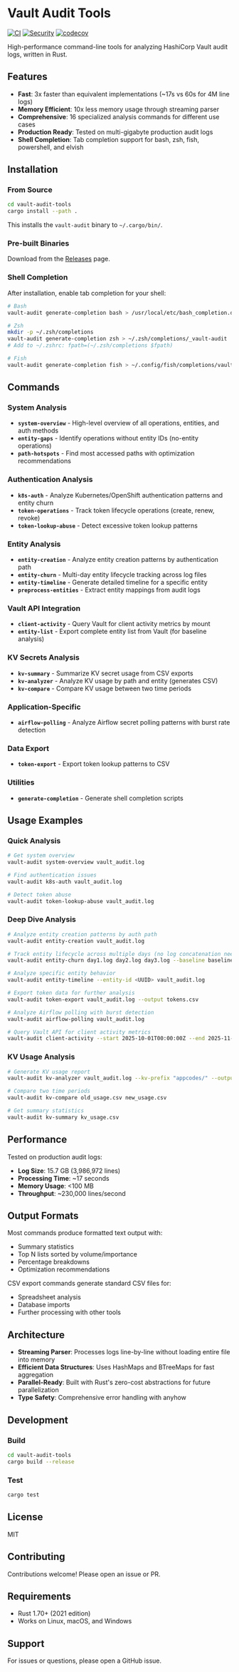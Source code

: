 # Vault Audit Tools

[![CI](https://github.com/trenner1/hashicorp-vault-audit-analysis/actions/workflows/ci.yml/badge.svg)](https://github.com/trenner1/hashicorp-vault-audit-analysis/actions/workflows/ci.yml)
[![Security](https://github.com/trenner1/hashicorp-vault-audit-analysis/actions/workflows/security.yml/badge.svg)](https://github.com/trenner1/hashicorp-vault-audit-analysis/actions/workflows/security.yml)
[![codecov](https://codecov.io/github/trenner1/hashicorp-vault-audit-analysis/graph/badge.svg?token=QYMT1SKDQ6)](https://codecov.io/github/trenner1/hashicorp-vault-audit-analysis)

High-performance command-line tools for analyzing HashiCorp Vault audit logs, written in Rust.

## Features

- **Fast**: 3x faster than equivalent implementations (~17s vs 60s for 4M line logs)
- **Memory Efficient**: 10x less memory usage through streaming parser
- **Comprehensive**: 16 specialized analysis commands for different use cases
- **Production Ready**: Tested on multi-gigabyte production audit logs
- **Shell Completion**: Tab completion support for bash, zsh, fish, powershell, and elvish

## Installation

### From Source

```bash
cd vault-audit-tools
cargo install --path .
```

This installs the `vault-audit` binary to `~/.cargo/bin/`.

### Pre-built Binaries

Download from the [Releases](https://github.com/trenner1/hashicorp-vault-audit-analysis/releases) page.

### Shell Completion

After installation, enable tab completion for your shell:

```bash
# Bash
vault-audit generate-completion bash > /usr/local/etc/bash_completion.d/vault-audit

# Zsh
mkdir -p ~/.zsh/completions
vault-audit generate-completion zsh > ~/.zsh/completions/_vault-audit
# Add to ~/.zshrc: fpath=(~/.zsh/completions $fpath)

# Fish
vault-audit generate-completion fish > ~/.config/fish/completions/vault-audit.fish
```

## Commands

### System Analysis

- **`system-overview`** - High-level overview of all operations, entities, and auth methods
- **`entity-gaps`** - Identify operations without entity IDs (no-entity operations)
- **`path-hotspots`** - Find most accessed paths with optimization recommendations

### Authentication Analysis

- **`k8s-auth`** - Analyze Kubernetes/OpenShift authentication patterns and entity churn
- **`token-operations`** - Track token lifecycle operations (create, renew, revoke)
- **`token-lookup-abuse`** - Detect excessive token lookup patterns

### Entity Analysis

- **`entity-creation`** - Analyze entity creation patterns by authentication path
- **`entity-churn`** - Multi-day entity lifecycle tracking across log files
- **`entity-timeline`** - Generate detailed timeline for a specific entity
- **`preprocess-entities`** - Extract entity mappings from audit logs

### Vault API Integration

- **`client-activity`** - Query Vault for client activity metrics by mount
- **`entity-list`** - Export complete entity list from Vault (for baseline analysis)

### KV Secrets Analysis

- **`kv-summary`** - Summarize KV secret usage from CSV exports
- **`kv-analyzer`** - Analyze KV usage by path and entity (generates CSV)
- **`kv-compare`** - Compare KV usage between two time periods

### Application-Specific

- **`airflow-polling`** - Analyze Airflow secret polling patterns with burst rate detection

### Data Export

- **`token-export`** - Export token lookup patterns to CSV

### Utilities

- **`generate-completion`** - Generate shell completion scripts

## Usage Examples

### Quick Analysis

```bash
# Get system overview
vault-audit system-overview vault_audit.log

# Find authentication issues
vault-audit k8s-auth vault_audit.log

# Detect token abuse
vault-audit token-lookup-abuse vault_audit.log
```

### Deep Dive Analysis

```bash
# Analyze entity creation patterns by auth path
vault-audit entity-creation vault_audit.log

# Track entity lifecycle across multiple days (no log concatenation needed)
vault-audit entity-churn day1.log day2.log day3.log --baseline baseline_entities.csv

# Analyze specific entity behavior
vault-audit entity-timeline --entity-id <UUID> vault_audit.log

# Export token data for further analysis
vault-audit token-export vault_audit.log --output tokens.csv

# Analyze Airflow polling with burst detection
vault-audit airflow-polling vault_audit.log

# Query Vault API for client activity metrics
vault-audit client-activity --start 2025-10-01T00:00:00Z --end 2025-11-01T00:00:00Z
```

### KV Usage Analysis

```bash
# Generate KV usage report
vault-audit kv-analyzer vault_audit.log --kv-prefix "appcodes/" --output kv_usage.csv

# Compare two time periods
vault-audit kv-compare old_usage.csv new_usage.csv

# Get summary statistics
vault-audit kv-summary kv_usage.csv
```

## Performance

Tested on production audit logs:

- **Log Size**: 15.7 GB (3,986,972 lines)
- **Processing Time**: ~17 seconds
- **Memory Usage**: <100 MB
- **Throughput**: ~230,000 lines/second

## Output Formats

Most commands produce formatted text output with:
- Summary statistics
- Top N lists sorted by volume/importance
- Percentage breakdowns
- Optimization recommendations

CSV export commands generate standard CSV files for:
- Spreadsheet analysis
- Database imports
- Further processing with other tools

## Architecture

- **Streaming Parser**: Processes logs line-by-line without loading entire file into memory
- **Efficient Data Structures**: Uses HashMaps and BTreeMaps for fast aggregation
- **Parallel-Ready**: Built with Rust's zero-cost abstractions for future parallelization
- **Type Safety**: Comprehensive error handling with anyhow

## Development

### Build

```bash
cd vault-audit-tools
cargo build --release
```

### Test

```bash
cargo test
```

## License

MIT

## Contributing

Contributions welcome! Please open an issue or PR.

## Requirements

- Rust 1.70+ (2021 edition)
- Works on Linux, macOS, and Windows

## Support

For issues or questions, please open a GitHub issue.
